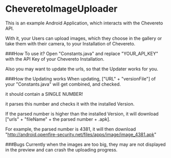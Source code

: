 CheveretoImageUploader
========
This is an example Android Application, which interacts with the Chevereto API.

With it, your Users can upload images, which they choose in the gallery or take them with their camera, to your Installation of Chevereto.

###How To use it?
Open "Constants.java" and replace "YOUR_API_KEY" with the API Key of your Chevereto Installation.

Also you may want to update the urls, so that the Updater works for you.


###How the Updating works
When updating, ["URL" + "versionFile"] of your "Constants.java" will get combined, and checked.

it should contain a SINGLE NUMBER!

it parses this number and checks it with the installed Version.



If the parsed number is higher than the installed Version, it will download ["urls" + "fileName" + the parsed number + .apk].

For example, the parsed number is 4381, it will then download "http://android.openfire-security.net/files/apps/image/image_4381.apk"



###Bugs
Currently when the images are too big, they may are not displayed in the preview and can crash the uploading progress.